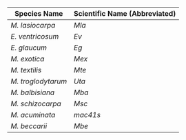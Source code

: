 | Species Name        | Scientific Name (Abbreviated) |
|---------------------|-------------------------------|
| *M. lasiocarpa*     | *Mla*                         |
| *E. ventricosum*    | *Ev*                          |
| *E. glaucum*        | *Eg*                          |
| *M. exotica*        | *Mex*                         |
| *M. textilis*       | *Mte*                         |
| *M. troglodytarum*  | *Uta*                         |
| *M. balbisiana*     | *Mba*                         |
| *M. schizocarpa*    | *Msc*                         |
| *M. acuminata*      | *mac41s*                      |
| *M. beccarii*       | *Mbe*                         |
